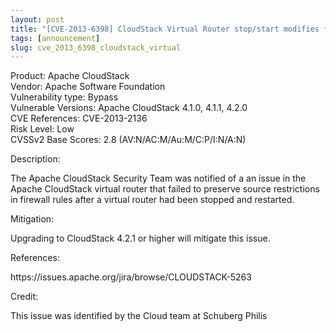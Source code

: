```yaml
---
layout: post
title: "[CVE-2013-6398] CloudStack Virtual Router stop/start modifies firewall rules allowing additional access"
tags: [announcement]
slug: cve_2013_6398_cloudstack_virtual
---
```

<p>
Product: Apache CloudStack<br/>
Vendor: Apache Software Foundation<br/>
Vulnerability type: Bypass<br/>
Vulnerable Versions: Apache CloudStack 4.1.0, 4.1.1, 4.2.0<br/>
CVE References: CVE-2013-2136<br/>
Risk Level: Low<br/>
CVSSv2 Base Scores: 2.8 (AV:N/AC:M/Au:M/C:P/I:N/A:N)<br/></p>

<p>Description:</p>
<p>The Apache CloudStack Security Team was notified of a an issue in the Apache CloudStack virtual router that failed to preserve source restrictions in firewall rules after a virtual router had been stopped and restarted.</p>

<p>Mitigation:</p>
<p>Upgrading to CloudStack 4.2.1 or higher will mitigate this issue.</p>

<p>References:</p>
<p>https://issues.apache.org/jira/browse/CLOUDSTACK-5263</p>

<p>Credit:</p>
<p>This issue was identified by the Cloud team at Schuberg Philis</p>
